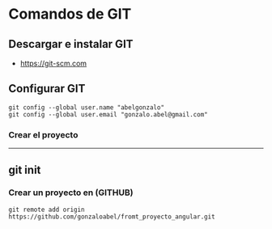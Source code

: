 # Comandos de GIT
## Descargar e instalar GIT
- https://git-scm.com

## Configurar GIT
```
git config --global user.name "abelgonzalo"
git config --global user.email "gonzalo.abel@gmail.com"
```
### Crear el proyecto
------------------------------------
git init
------------------------------------

### Crear un proyecto en (GITHUB)
```
git remote add origin https://github.com/gonzaloabel/fromt_proyecto_angular.git
```
